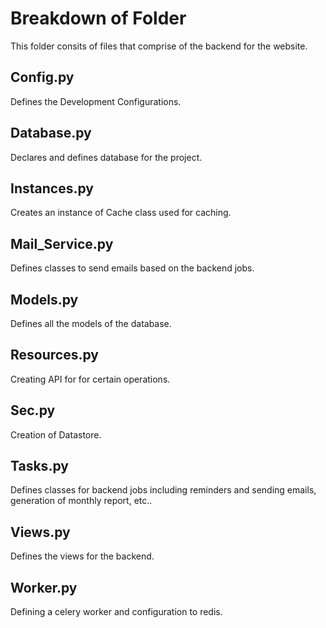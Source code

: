 # Breakdown of Folder

This folder consits of files that comprise of the backend for the website.

## Config.py
Defines the Development Configurations.

## Database.py
Declares and defines database for the project.

## Instances.py
Creates an instance of Cache class used for caching.

## Mail_Service.py
Defines classes to send emails based on the backend jobs.

## Models.py
Defines all the models of the database. 

## Resources.py
Creating API for for certain operations.

## Sec.py
Creation of Datastore.

## Tasks.py
Defines classes for backend jobs including reminders and sending emails, generation of monthly report, etc..

## Views.py
Defines the views for the backend.

## Worker.py
Defining a celery worker and configuration to redis.

